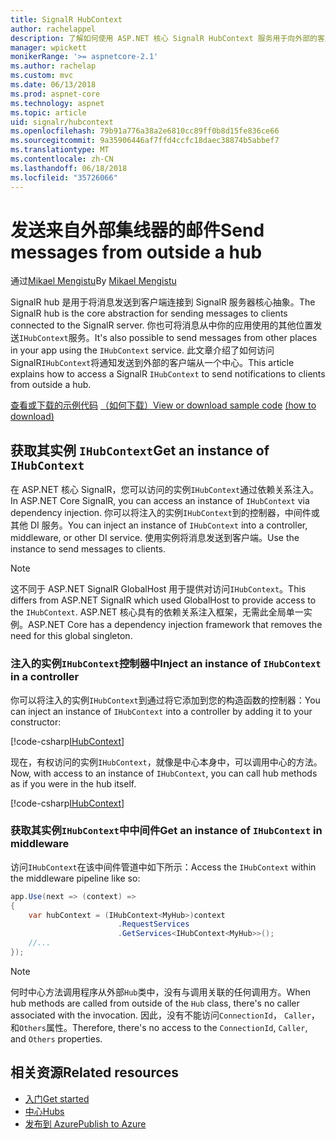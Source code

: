 ```yaml
---
title: SignalR HubContext
author: rachelappel
description: 了解如何使用 ASP.NET 核心 SignalR HubContext 服务用于向外部的客户端从一个中心发送通知。
manager: wpickett
monikerRange: '>= aspnetcore-2.1'
ms.author: rachelap
ms.custom: mvc
ms.date: 06/13/2018
ms.prod: aspnet-core
ms.technology: aspnet
ms.topic: article
uid: signalr/hubcontext
ms.openlocfilehash: 79b91a776a38a2e6810cc89ff0b8d15fe836ce66
ms.sourcegitcommit: 9a35906446af7ffd4ccfc18daec38874b5abbef7
ms.translationtype: MT
ms.contentlocale: zh-CN
ms.lasthandoff: 06/18/2018
ms.locfileid: "35726066"
---
```

# <a name="send-messages-from-outside-a-hub"></a><span data-ttu-id="dcb89-103">发送来自外部集线器的邮件</span><span class="sxs-lookup"><span data-stu-id="dcb89-103">Send messages from outside a hub</span></span>

<span data-ttu-id="dcb89-104">通过[Mikael Mengistu](https://twitter.com/MikaelM_12)</span><span class="sxs-lookup"><span data-stu-id="dcb89-104">By [Mikael Mengistu](https://twitter.com/MikaelM_12)</span></span>

<span data-ttu-id="dcb89-105">SignalR hub 是用于将消息发送到客户端连接到 SignalR 服务器核心抽象。</span><span class="sxs-lookup"><span data-stu-id="dcb89-105">The SignalR hub is the core abstraction for sending messages to clients connected to the SignalR server.</span></span> <span data-ttu-id="dcb89-106">你也可将消息从中你的应用使用的其他位置发送`IHubContext`服务。</span><span class="sxs-lookup"><span data-stu-id="dcb89-106">It's also possible to send messages from other places in your app using the `IHubContext` service.</span></span> <span data-ttu-id="dcb89-107">此文章介绍了如何访问 SignalR`IHubContext`将通知发送到外部的客户端从一个中心。</span><span class="sxs-lookup"><span data-stu-id="dcb89-107">This article explains how to access a SignalR `IHubContext` to send notifications to clients from outside a hub.</span></span>

<span data-ttu-id="dcb89-108">[查看或下载的示例代码](https://github.com/aspnet/Docs/tree/master/aspnetcore/signalr/hubcontext/sample/) [（如何下载）](xref:tutorials/index#how-to-download-a-sample)</span><span class="sxs-lookup"><span data-stu-id="dcb89-108">[View or download sample code](https://github.com/aspnet/Docs/tree/master/aspnetcore/signalr/hubcontext/sample/) [(how to download)](xref:tutorials/index#how-to-download-a-sample)</span></span>

## <a name="get-an-instance-of-ihubcontext"></a><span data-ttu-id="dcb89-109">获取其实例 `IHubContext`</span><span class="sxs-lookup"><span data-stu-id="dcb89-109">Get an instance of `IHubContext`</span></span>

<span data-ttu-id="dcb89-110">在 ASP.NET 核心 SignalR，您可以访问的实例`IHubContext`通过依赖关系注入。</span><span class="sxs-lookup"><span data-stu-id="dcb89-110">In ASP.NET Core SignalR, you can access an instance of `IHubContext` via dependency injection.</span></span> <span data-ttu-id="dcb89-111">你可以将注入的实例`IHubContext`到的控制器，中间件或其他 DI 服务。</span><span class="sxs-lookup"><span data-stu-id="dcb89-111">You can inject an instance of `IHubContext` into a controller, middleware, or other DI service.</span></span> <span data-ttu-id="dcb89-112">使用实例将消息发送到客户端。</span><span class="sxs-lookup"><span data-stu-id="dcb89-112">Use the instance to send messages to clients.</span></span>

> [!NOTE]
> <span data-ttu-id="dcb89-113">这不同于 ASP.NET SignalR GlobalHost 用于提供对访问`IHubContext`。</span><span class="sxs-lookup"><span data-stu-id="dcb89-113">This differs from ASP.NET SignalR which used GlobalHost to provide access to the `IHubContext`.</span></span> <span data-ttu-id="dcb89-114">ASP.NET 核心具有的依赖关系注入框架，无需此全局单一实例。</span><span class="sxs-lookup"><span data-stu-id="dcb89-114">ASP.NET Core has a dependency injection framework that removes the need for this global singleton.</span></span>

### <a name="inject-an-instance-of-ihubcontext-in-a-controller"></a><span data-ttu-id="dcb89-115">注入的实例`IHubContext`控制器中</span><span class="sxs-lookup"><span data-stu-id="dcb89-115">Inject an instance of `IHubContext` in a controller</span></span>

<span data-ttu-id="dcb89-116">你可以将注入的实例`IHubContext`到通过将它添加到您的构造函数的控制器：</span><span class="sxs-lookup"><span data-stu-id="dcb89-116">You can inject an instance of `IHubContext` into a controller by adding it to your constructor:</span></span>

[!code-csharp[IHubContext](hubcontext/sample/Controllers/HomeController.cs?range=12-19,57)]

<span data-ttu-id="dcb89-117">现在，有权访问的实例`IHubContext`，就像是中心本身中，可以调用中心的方法。</span><span class="sxs-lookup"><span data-stu-id="dcb89-117">Now, with access to an instance of `IHubContext`, you can call hub methods as if you were in the hub itself.</span></span>

[!code-csharp[IHubContext](hubcontext/sample/Controllers/HomeController.cs?range=21-25)]

### <a name="get-an-instance-of-ihubcontext-in-middleware"></a><span data-ttu-id="dcb89-118">获取其实例`IHubContext`中中间件</span><span class="sxs-lookup"><span data-stu-id="dcb89-118">Get an instance of `IHubContext` in middleware</span></span>

<span data-ttu-id="dcb89-119">访问`IHubContext`在该中间件管道中如下所示：</span><span class="sxs-lookup"><span data-stu-id="dcb89-119">Access the `IHubContext` within the middleware pipeline like so:</span></span>

```csharp
app.Use(next => (context) =>
{
    var hubContext = (IHubContext<MyHub>)context
                        .RequestServices
                        .GetServices<IHubContext<MyHub>>();
    //...
});
```

> [!NOTE]
> <span data-ttu-id="dcb89-120">何时中心方法调用程序从外部`Hub`类中，没有与调用关联的任何调用方。</span><span class="sxs-lookup"><span data-stu-id="dcb89-120">When hub methods are called from outside of the `Hub` class, there's no caller associated with the invocation.</span></span> <span data-ttu-id="dcb89-121">因此，没有不能访问`ConnectionId`， `Caller`，和`Others`属性。</span><span class="sxs-lookup"><span data-stu-id="dcb89-121">Therefore, there's no access to the `ConnectionId`, `Caller`, and `Others` properties.</span></span>

## <a name="related-resources"></a><span data-ttu-id="dcb89-122">相关资源</span><span class="sxs-lookup"><span data-stu-id="dcb89-122">Related resources</span></span>

* [<span data-ttu-id="dcb89-123">入门</span><span class="sxs-lookup"><span data-stu-id="dcb89-123">Get started</span></span>](xref:signalr/get-started)
* [<span data-ttu-id="dcb89-124">中心</span><span class="sxs-lookup"><span data-stu-id="dcb89-124">Hubs</span></span>](xref:signalr/hubs)
* [<span data-ttu-id="dcb89-125">发布到 Azure</span><span class="sxs-lookup"><span data-stu-id="dcb89-125">Publish to Azure</span></span>](xref:signalr/publish-to-azure-web-app)
